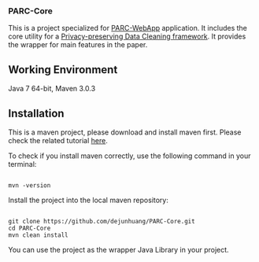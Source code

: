 ### PARC-Core

This is a project specialized for [PARC-WebApp](https://github.com/dejunhuang/PARC-WebApp) application. It includes the core utility for a [Privacy-preserving Data Cleaning framework](http://macsphere.mcmaster.ca/bitstream/11375/18075/2/gairola_dhruv_201507_msc_computer_science.pdf). It provides the wrapper for main features in the paper.

## Working Environment

Java 7 64-bit, Maven 3.0.3

## Installation 

This is a maven project, please download and install maven first. Please check the related tutorial [here](https://maven.apache.org/install.html).

To check if you install maven correctly, use the following command in your terminal:

```

mvn -version

```

Install the project into the local maven repository:

```

git clone https://github.com/dejunhuang/PARC-Core.git
cd PARC-Core
mvn clean install

```

You can use the project as the wrapper Java Library in your project.